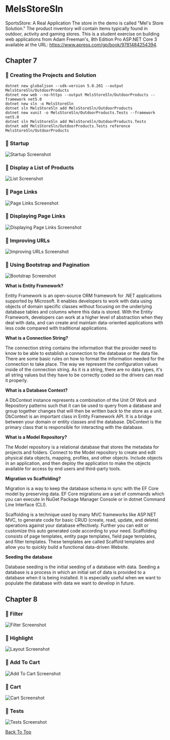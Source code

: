 # MelsStoreSln

SportsStore: A Real Application
The store in the demo is called "Mel's Store Solution." The product inventory will contain items typically found in outdoor, activity and gaming stores. This is a student exercise on building web applications from Adam Freeman's, 8th Edition Pro ASP.NET Core 3 available at the URL:
https://www.apress.com/gp/book/9781484254394.

## Chapter 7

### :trident: Creating the Projects and Solution


    dotnet new globaljson --sdk-version 5.0.201 --output MelsStoreSln/OutdoorProducts
    dotnet new web --no-https --output MelsStoreSln/OutdoorProducts --framework net5.0
    dotnet new sln -o MelsStoreSln
    dotnet sln MelsStoreSln add MelsStoreSln/OutdoorProducts 
    dotnet new xunit -o MelsStoreSln/OutdoorProducts.Tests --framework net5.0
    dotnet sln MelsStoreSln add MelsStoreSln/OutdoorProducts.Tests 
    dotnet add MelsStoreSln/OutdoorProducts.Tests reference MelsStoreSln/OutdoorProducts


### :trident: Startup

![Startup Screenshot](https://github.com/montiqum/MelsStoreSln/blob/master/Images/Part1.JPG)

### :trident: Display a List of Products

![List Screenshot](https://github.com/montiqum/MelsStoreSln/blob/master/Images/Part2.JPG)

### :trident: Page Links

![Page Links Screenshot](https://github.com/montiqum/MelsStoreSln/blob/master/Images/Part3.JPG)

### :trident: Displaying Page Links

![Displaying Page Links Screenshot](https://github.com/montiqum/MelsStoreSln/blob/master/Images/Part4.JPG)

### :trident: Improving URLs

![Improving URLs Screenshot](https://github.com/montiqum/MelsStoreSln/blob/master/Images/Part5.JPG)


### :trident: Using Bootstrap and Pagination

![Bootstrap Screenshot](https://github.com/montiqum/MelsStoreSln/blob/master/Images/Part6.JPG)

****What is Entity Framework?****

Entity Framework is an open-source ORM framework for .NET applications supported by Microsoft. It enables developers to work with data using objects of domain specific classes without focusing on the underlying database tables and columns where this data is stored. With the Entity Framework, developers can work at a higher level of abstraction when they deal with data, and can create and maintain data-oriented applications with less code compared with traditional applications.

****What is a Connection String?****

The connection string contains the information that the provider need to know to be able to establish a connection to the database or the data file. There are some basic rules on how to format the information needed for the connection to take place. The way we represent the configuration values inside of the connection string. As it is a string, there are no data types, it's all string values but they have to be correctly coded so the drivers can read it properly.

****What is a Database Context?****

A DbContext instance represents a combination of the Unit Of Work and Repository patterns such that it can be used to query from a database and group together changes that will then be written back to the store as a unit. DbContext is an important class in Entity Framework API. It is a bridge between your domain or entity classes and the database. DbContext is the primary class that is responsible for interacting with the database.

****What is a Model Repository?****

The Model repository is a relational database that stores the metadata for projects and folders. Connect to the Model repository to create and edit physical data objects, mapping, profiles, and other objects. Include objects in an application, and then deploy the application to make the objects available for access by end users and third-party tools.

****Migration vs Scaffolding?****

Migration is a way to keep the database schema in sync with the EF Core model by preserving data. EF Core migrations are a set of commands which you can execute in NuGet Package Manager Console or in dotnet Command Line Interface (CLI).

Scaffolding is a technique used by many MVC frameworks like ASP.NET MVC, to generate code for basic CRUD (create, read, update, and delete) operations against your database effectively. Further you can edit or customize this auto generated code according to your need. Scaffolding consists of page templates, entity page templates, field page templates, and filter templates. These templates are called Scaffold templates and allow you to quickly build a functional data-driven Website.

****Seeding the database****

Database seeding is the initial seeding of a database with data. Seeding a database is a process in which an initial set of data is provided to a database when it is being installed. It is especially useful when we want to populate the database with data we want to develop in future.


## Chapter 8

### :trident: Filter
![Filter Screenshot](https://github.com/montiqum/MelsStoreSln/blob/master/Images/Chap%208%20Part%202.JPG)

### :trident: Highlight

![Layout Screenshot](https://github.com/montiqum/MelsStoreSln/blob/master/Images/Chap%208%20Part%206.JPG)

### :trident: Add To Cart

![Add To Cart Screenshot](https://github.com/montiqum/MelsStoreSln/blob/master/Images/Chap%208%20Part%208.JPG)


### :trident: Cart

![Cart Screenshot](https://github.com/montiqum/MelsStoreSln/blob/master/Images/Chap%208%20Shopping%20Cart.JPG)


### :trident: Tests

![Tests Screenshot](https://github.com/montiqum/MelsStoreSln/blob/master/Images/Tests.JPG)

[Back To Top](https://github.com/montiqum/MelsStoreSln#melsstoresln)
